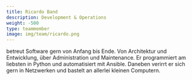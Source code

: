 ```yaml
---
title: Ricardo Band
description: Development & Operations
weight: -500
type: teammember
image: img/team/ricardo.png
---
```


betreut Software gern von Anfang bis Ende. Von Architektur und
Entwicklung, über Administration und Maintenance. Er programmiert am
liebsten in Python und automatisiert mit Ansible.
Daneben verirrt er sich gern in Netzwerken und bastelt an allerlei
kleinen Computern.
